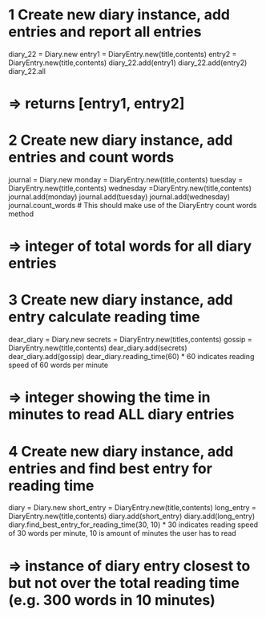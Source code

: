 
# 1 Create new diary instance, add entries and report all entries

diary_22 = Diary.new
entry1 = DiaryEntry.new(title,contents)
entry2 = DiaryEntry.new(title,contents)
diary_22.add(entry1)
diary_22.add(entry2)
diary_22.all
# => returns [entry1, entry2]

# 2 Create new diary instance, add entries and count words

journal = Diary.new
monday = DiaryEntry.new(title,contents)
tuesday = DiaryEntry.new(title,contents)
wednesday =DiaryEntry.new(title,contents)
journal.add(monday)
journal.add(tuesday)
journal.add(wednesday)
journal.count_words # This should make use of the DiaryEntry count words method
# => integer of total words for all diary entries

# 3 Create new diary instance, add entry calculate reading time 

dear_diary = Diary.new
secrets = DiaryEntry.new(titles,contents)
gossip = DiaryEntry.new(title,contents)
dear_diary.add(secrets)
dear_diary.add(gossip)
dear_diary.reading_time(60) * 60 indicates reading speed of 60 words per minute
# => integer showing the time in minutes to read ALL diary entries

# 4 Create new diary instance, add entries and find best entry for reading time

diary = Diary.new
short_entry = DiaryEntry.new(title,contents)
long_entry = DiaryEntry.new(title,contents)
diary.add(short_entry)
diary.add(long_entry)
diary.find_best_entry_for_reading_time(30, 10) * 30 indicates reading speed of 30 words per minute, 10 is amount of minutes the user has to read

# => instance of diary entry closest to but not over the total reading time (e.g. 300 words in 10 minutes)
